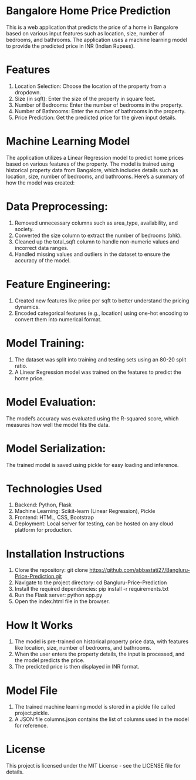 # Bangalore Home Price Prediction
This is a web application that predicts the price of a home in Bangalore based on various input features such as location, size, number of bedrooms, and bathrooms. The application uses a machine learning model to provide the predicted price in INR (Indian Rupees).

# Features
1. Location Selection: Choose the location of the property from a dropdown.
2. Size (in sqft): Enter the size of the property in square feet.
3. Number of Bedrooms: Enter the number of bedrooms in the property.
4. Number of Bathrooms: Enter the number of bathrooms in the property.
5. Price Prediction: Get the predicted price for the given input details.

# Machine Learning Model
The application utilizes a Linear Regression model to predict home prices based on various features of the property. The model is trained using historical property data from Bangalore, which includes details such as location, size, number of bedrooms, and bathrooms. Here’s a summary of how the model was created:

# Data Preprocessing:
1. Removed unnecessary columns such as area_type, availability, and society.
2. Converted the size column to extract the number of bedrooms (bhk).
3. Cleaned up the total_sqft column to handle non-numeric values and incorrect data ranges.
4. Handled missing values and outliers in the dataset to ensure the accuracy of the model.

# Feature Engineering:
1. Created new features like price per sqft to better understand the pricing dynamics.
2. Encoded categorical features (e.g., location) using one-hot encoding to convert them into numerical format.

# Model Training:
1. The dataset was split into training and testing sets using an 80-20 split ratio.
2. A Linear Regression model was trained on the features to predict the home price.

# Model Evaluation:
The model’s accuracy was evaluated using the R-squared score, which measures how well the model fits the data.

# Model Serialization:
The trained model is saved using pickle for easy loading and inference.

# Technologies Used
1. Backend: Python, Flask
2. Machine Learning: Scikit-learn (Linear Regression), Pickle
3. Frontend: HTML, CSS, Bootstrap
4. Deployment: Local server for testing, can be hosted on any cloud platform for production.

# Installation Instructions
1. Clone the repository: git clone https://github.com/abbastati27/Bangluru-Price-Prediction.git
2. Navigate to the project directory: cd Bangluru-Price-Prediction
3. Install the required dependencies: pip install -r requirements.txt
4. Run the Flask server: python app.py
5. Open the index.html file in the browser.

# How It Works
1. The model is pre-trained on historical property price data, with features like location, size, number of bedrooms, and bathrooms.
2. When the user enters the property details, the input is processed, and the model predicts the price.
3. The predicted price is then displayed in INR format.

# Model File
1. The trained machine learning model is stored in a pickle file called project.pickle.
2. A JSON file columns.json contains the list of columns used in the model for reference.

# License
This project is licensed under the MIT License - see the LICENSE file for details.

